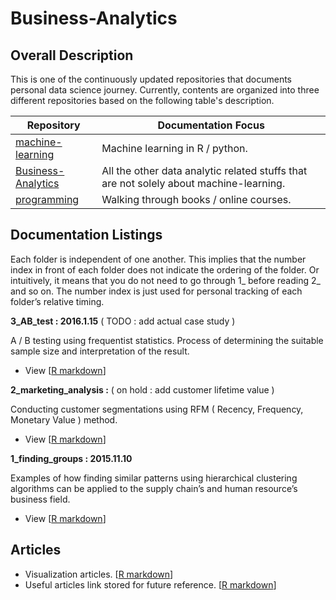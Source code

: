 # Business-Analytics

## Overall Description

This is one of the continuously updated repositories that documents personal data science journey. Currently, contents are organized into three different repositories based on the following table's description.

| Repository | Documentation Focus |
| ---------- | ----------- |
| [machine-learning](https://github.com/ethen8181/machine-learning) | Machine learning in R / python. |
| [Business-Analytics](https://github.com/ethen8181/Business-Analytics) | All the other data analytic related stuffs that are not solely about machine-learning. |
| [programming](https://github.com/ethen8181/programming) | Walking through books / online courses. |

## Documentation Listings

Each folder is independent of one another. This implies that the number index in front of each folder does not indicate the ordering of the folder. Or intuitively, it means that you do not need to go through 1_ before reading 2_ and so on. The number index is just used for personal tracking of each folder’s relative timing.

**3_AB_test : 2016.1.15** ( TODO : add actual case study )

A / B testing using frequentist statistics. Process of determining the suitable sample size and interpretation of the result.

- View [[R markdown](http://ethen8181.github.io/Business-Analytics/3_AB_test/AB_test.html)]

**2_marketing_analysis :**  ( on hold : add customer lifetime value )

Conducting customer segmentations using RFM ( Recency, Frequency, Monetary Value ) method.

- View [[R markdown](http://ethen8181.github.io/Business-Analytics/2_marketing_analysis/marketing_analysis.html)]

**1_finding_groups : 2015.11.10** 

Examples of how finding similar patterns using hierarchical clustering algorithms can be applied to the supply chain’s and human resource’s business field.

- View [[R markdown](http://ethen8181.github.io/Business-Analytics/1_finding_groups/finding_groups.html)]


## Articles

- Visualization articles. [[R markdown](http://ethen8181.github.io/Business-Analytics/visualization/visualization.html)]
- Useful articles link stored for future reference. [[R markdown](http://ethen8181.github.io/Business-Analytics/articles/articles.html)]

